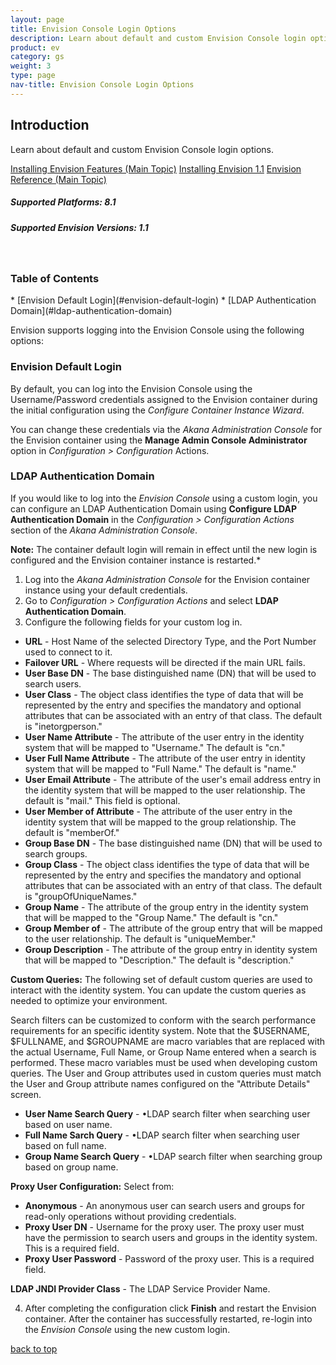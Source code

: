 ```yaml
---
layout: page
title: Envision Console Login Options
description: Learn about default and custom Envision Console login options. 
product: ev
category: gs
weight: 3
type: page
nav-title: Envision Console Login Options 
---
```


## Introduction
Learn about default and custom Envision Console login options.

<a href="../envision_install/installing_envision_features.html" class="button secondary">Installing Envision Features (Main Topic)</a> 
<a href="../envision_install/installing_envision_v11.html" class="button secondary">Installing Envision 1.1</a> <a href="env_toc.html" class="button secondary">Envision Reference (Main Topic)</a>  

<h5 class="stamp">Supported Platforms: 8.1</h5>  <h5 class="stamp">Supported Envision Versions: 1.1</h5><br>

<div class = "divider1"></div>

### Table of Contents
<div id="toc-marker"></div>
* [Envision Default Login](#envision-default-login)
* [LDAP Authentication Domain](#ldap-authentication-domain)


<div class = "divider1"></div>

Envision supports logging into the Envision Console using the following options:  

### Envision Default Login

By default, you can log into the Envision Console using the Username/Password credentials assigned to the Envision container during the initial configuration using the *Configure Container Instance Wizard*.

You can change these credentials via the *Akana Administration Console* for the Envision container using the **Manage Admin Console Administrator** option in *Configuration > Configuration* Actions. 

### LDAP Authentication Domain

If you would like to log into the *Envision Console* using a custom login, you can configure an LDAP Authentication Domain using **Configure LDAP Authentication Domain** in the *Configuration > Configuration Actions* section of the *Akana Administration Console*. 

**Note:** The container default login will remain in effect until the new login is configured and the Envision container instance is restarted.* 

1. Log into the *Akana Administration Console* for the Envision container instance using your default credentials.
2. Go to *Configuration > Configuration Actions* and select **LDAP Authentication Domain**.  
3. Configure the following fields for your custom log in. 

  * **URL** - Host Name of the selected Directory Type, and the Port Number used to connect to it.  
  * **Failover URL** - Where requests will be directed if the main URL fails. 
  * **User Base DN** - The base distinguished name (DN) that will be used to search users. 
  * **User Class** - The object class identifies the type of data that will be represented by the entry and specifies the mandatory and optional attributes that can be associated with an entry of that class. The default is "inetorgperson."
  * **User Name Attribute** - The attribute of the user entry in the identity system that will be mapped to "Username." The default is "cn."
  * **User Full Name Attribute** - The attribute of the user entry in identity system that will be mapped to "Full Name." The default is "name."
  * **User Email Attribute** - The attribute of the user's email address entry in the identity system that will be mapped to the user relationship. The default is "mail." This field is optional.
  * **User Member of Attribute** - The attribute of the user entry in the identity system that will be mapped to the group relationship. The default is "memberOf."
  * **Group Base DN** - The base distinguished name (DN) that will be used to search groups. 
  * **Group Class** - The object class identifies the type of data that will be represented by the entry and specifies the mandatory and optional attributes that can be associated with an entry of that class. The default is "groupOfUniqueNames."
  * **Group Name** - The attribute of the group entry in the identity system that will be mapped to the "Group Name." The default is "cn."
  * **Group Member of** - The attribute of the group entry that will be mapped to the user relationship. The default is "uniqueMember."
  * **Group Description** - The attribute of the group entry in identity system that will be mapped to "Description." The default is "description."

  **Custom Queries:**
  The following set of default custom queries  are used to interact with the identity system. You can update the custom queries as needed to optimize your environment. 
  
  Search filters can be customized to conform with the search performance requirements for an specific identity system. Note that the $USERNAME, $FULLNAME, and $GROUPNAME are macro variables that are replaced with the actual Username, Full Name, or Group Name entered when a search is performed. These macro variables must be used when developing custom queries. The User and Group attributes used in custom queries must match the User and Group attribute names configured on the "Attribute Details" screen.

  * **User Name Search Query** - •LDAP search filter when searching user based on user name.
  * **Full Name Sarch Query** - •LDAP search filter when searching user based on full name.
  * **Group Name Search Query** - •LDAP search filter when searching group based on group name.

  **Proxy User Configuration:**
  Select from:
  * **Anonymous** - An anonymous user can search users and groups for read-only operations without providing credentials.
  * **Proxy User DN** - Username for the proxy user. The proxy user must have the permission to search users and groups in the identity system. This is a required field.
  * **Proxy User Password** -  Password of the proxy user. This is a required field.

  **LDAP JNDI Provider Class** - The LDAP Service Provider Name.

4. After completing the configuration click **Finish** and restart the Envision container. After the container has successfully restarted, re-login into the *Envision Console* using the new custom login. 

<a href="#top">back to top</a>
